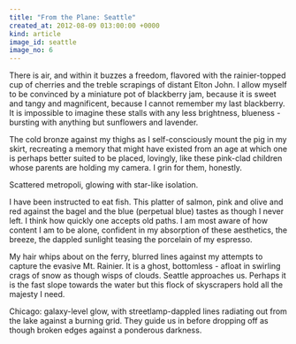 ```yaml
---
title: "From the Plane: Seattle"
created_at: 2012-08-09 013:00:00 +0000
kind: article
image_id: seattle
image_no: 6
---
```


There is air, and within it buzzes a freedom, flavored with the rainier-topped cup of cherries and the treble scrapings of distant Elton John. I allow myself to be convinced by a miniature pot of blackberry jam, because it is sweet and tangy and magnificent, because I cannot remember my last blackberry. It is impossible to imagine these stalls with any less brightness, blueness - bursting with anything but sunflowers and lavender.

<!-- more -->

The cold bronze against my thighs as I self-consciously mount the pig in my skirt, recreating a memory that might have existed from an age at which one is perhaps better suited to be placed, lovingly, like these pink-clad children whose parents are holding my camera. I grin for them, honestly.

Scattered metropoli, glowing with star-like isolation.

I have been instructed to eat fish. This platter of salmon, pink and olive and red against the bagel and the blue (perpetual blue) tastes as though I never left. I think how quickly one accepts old paths. I am most aware of how content I am to be alone, confident in my absorption of these aesthetics, the breeze, the dappled sunlight teasing the porcelain of my espresso.

My hair whips about on the ferry, blurred lines against my attempts to capture the evasive Mt. Rainier. It is a ghost, bottomless - afloat in swirling crags of snow as though wisps of clouds. Seattle approaches us. Perhaps it is the fast slope towards the water but this flock of skyscrapers hold all the majesty I need.

Chicago: galaxy-level glow, with streetlamp-dappled lines radiating out from the lake against a burning grid. They guide us in before dropping off as though broken edges against a ponderous darkness.